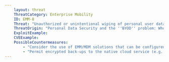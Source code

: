 ```yaml
---
    layout: threat
    ThreatCategory: Enterprise Mobility
    ID: EMM-8
    Threat: "Unauthorized or unintentional wiping of personal user data from devices"
    ThreatOrigin: "Personal Data Security and the ''BYOD'' problem: Who is Truly at Risk? [^7]"
    ExploitExample:
    CVEExample:
    PossibleCountermeasures:
        - "Consider the use of EMM/MDM solutions that can be configured to require dual authorization (two administrative users) to trigger device wipe functions, or at a minimum, solutions for which wiping functions involve multiple steps to complete."
        - "Permit encrypted back-ups to the native cloud service (e.g. iCloud Backup & Storage) to enable restoration of personal, and optionally managed enterprise data, which may have been accidentally or maliciously deleted from an enrolled mobile device."
---
```

